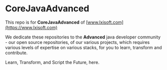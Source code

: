 # CoreJavaAdvanced

This repo is for **CoreJavaAdvanced** of [www.lxisoft.com](https://www.lxisoft.com)

We dedicate these repositories to the **Advanced** java developer community - our open source repositories, of our various projects, which requires various levels of expertise on various stacks, for you to learn, transform and contribute.

Learn, Transform, and Script the Future, here.
